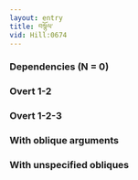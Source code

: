 ```yaml
---
layout: entry
title: བསྙོལ་
vid: Hill:0674
---
```

### Dependencies (N = 0)


### Overt 1-2


### Overt 1-2-3


### With oblique arguments


### With unspecified obliques
